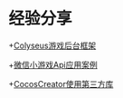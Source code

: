 # 经验分享
+[Colyseus游戏后台框架](CocosExperience/CocosExperience1.md)  


+[微信小游戏Api应用案例](CocosExperience/CocosExperience2.md)  


+[CocosCreator使用第三方库](CocosExperience/CocosExperience3.md)
